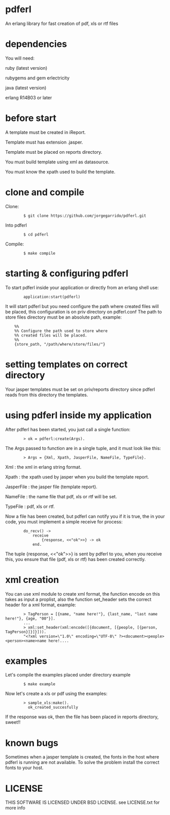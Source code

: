 pdferl
======

An erlang library for fast creation of pdf, xls or rtf files

dependencies
======

You will need:

ruby (latest version)

rubygems and gem erlectricity

java (latest version)

erlang R14B03 or later

before start
======

A template must be created in iReport. 

Template must has extension .jasper.

Template must be placed on reports directory.

You must build template using xml as datasource.

You must know the xpath used to build the template.

clone and compile
======

Clone:

			$ git clone https://github.com/jorgegarrido/pdferl.git
			
Into pdferl

			$ cd pdferl
			
Compile:

			$ make compile

starting & configuring pdferl
======

To start pdferl inside your application or directly from an erlang shell use:

			application:start(pdferl)
			
It will start pdferl but you need configure the path where created files will be placed,
this configuration is on priv directory on pdferl.conf
The path to store files directory must be an absolute path, example:

		%%
		%% Configure the path used to store where
		%% created files will be placed.
		%%
		{store_path, "/path/where/store/files/"}

setting templates on correct directory
======

Your jasper templates must be set on priv/reports directory since pdferl reads from this 
directory the templates.

using pdferl inside my application
======

After pdferl has been started, you just call a single function:
	
			> ok = pdferl:create(Args).

The Args passed to function are in a single tuple, and it must look like this:

			> Args = {Xml, Xpath, JasperFile, NameFile, TypeFile}.
			
Xml : the xml in erlang string format.

Xpath : the xpath used by jasper when you build the template report.

JasperFile : the jasper file (template report).

NameFile : the name file that pdf, xls or rtf will be set.

TypeFile : pdf, xls or rtf.

Now a file has been created, but pdferl can notify you if it is true, the in your code,
you must implement a simple receive for process:

			do_recv() ->
			    receive
        			{response, <<"ok">>} -> ok
    			end.
    			
The tuple {response, <<"ok">>} is sent by pdferl to you, when you receive this, you ensure that file
(pdf, xls or rtf) has been created correctly.

xml creation
======

You can use xml module to create xml format, the function encode on this takes as input a proplist,
also the function set_header sets the  correct header for a xml format, example:

			> TagPerson = [{name, "name here!"}, {last_name, "last name here!"}, {age, "00"}].
			...
			> xml:set_header(xml:encode([{document, [{people, [{person, TagPerson}]}]}])).
			"<?xml version=\"1.0\" encoding=\"UTF-8\" ?><document><people><person><name>name here!....

examples
======

Let's compile the examples placed under directory example

			$ make example
			
Now let's create a xls or pdf using the examples:

			> sample_xls:make().
			  ok_created_succesfully
	
If the response was ok, then the file has been placed in reports directory, sweet!!

known bugs
======

Sometimes when a jasper template is created, the fonts in the host where pdferl is running are not available.
To solve the problem install the correct fonts to your host.

LICENSE
======

THIS SOFTWARE IS LICENSED UNDER BSD LICENSE. see LICENSE.txt for more info
